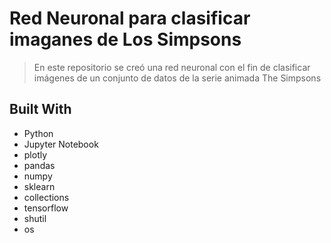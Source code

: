 <a name="readme-top"></a>

# Red Neuronal para clasificar imaganes de Los Simpsons

> En este repositorio se creó una red neuronal con el fin de clasificar imágenes de un conjunto de datos de la serie animada The Simpsons

## Built With

- Python
- Jupyter Notebook
- plotly
- pandas
- numpy
- sklearn
- collections
- tensorflow
- shutil
- os
